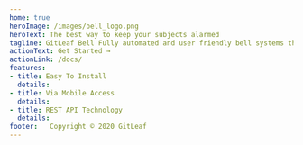 ```yaml
---
home: true
heroImage: /images/bell_logo.png
heroText: The best way to keep your subjects alarmed
tagline: GitLeaf Bell Fully automated and user friendly bell systems that can be operated through via smartphones at schools
actionText: Get Started →
actionLink: /docs/
features:
- title: Easy To Install
  details:
- title: Via Mobile Access
  details: 
- title: REST API Technology
  details: 
footer:   Copyright © 2020 GitLeaf
---
```

